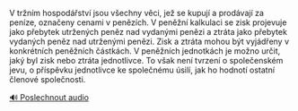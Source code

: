 
V tržním hospodářství jsou všechny věci, jež se kupují a prodávají za peníze, označeny cenami v penězích. V peněžní kalkulaci se zisk projevuje jako přebytek utržených peněz nad vydanými penězi a ztráta jako přebytek vydaných peněz nad utrženými penězi. Zisk a ztráta mohou být vyjádřeny v konkrétních peněžních částkách. V peněžních jednotkách je možno určit, jaký byl zisk nebo ztráta jednotlivce. To však není tvrzení o společenském jevu, o příspěvku jednotlivce ke společnému úsilí, jak ho hodnotí ostatní členové společnosti.

[🔊 Poslechnout audio](/data/7-paragraphs/audio/chapter_58/para_010-V-trnm-hospodstv-jsou-vechny-vci-je-se-ku.mp3)
